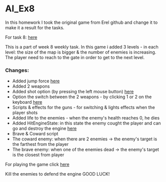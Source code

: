 # AI_Ex8

In this homework I took the original game from Erel github and change it to make it a result for the tasks.

For task 8: [here](https://github.com/LeveI-Up/AI_Ex8/blob/main/%D7%9E%D7%98%D7%9C%D7%94%208.pdf)

This is a part of week 8 weekly task.
In this game i added 3 levels - in each level: the size of the map is bigger & the number of enemies is increasing.
The player need to reach to the gate in order to get to the next level.
### Changes:
  * Added jump force [here](https://github.com/LeveI-Up/AI_Ex8/blob/main/Assets/Scripts/1-player/CharacterKeyboardMover.cs)
  * Added 2 weapons
  * Added shot option (by pressing the left mouse button) [here](https://github.com/LeveI-Up/AI_Ex8/blob/main/Assets/Gun.cs)
  * Option the switch between the 2 weapons - by clicking 1 or 2 on the keyboard [here](https://github.com/LeveI-Up/AI_Ex8/blob/main/Assets/WeaponSwitching.cs)
  * Scripts & effects for the guns - for switching & lights effects when the player shots
  * Added life to the enemies - when the enemy's health reaches 0, he dies
  * Added HitEngineState: in this state the enemy cought the player and can go and destroy the engine [here](https://github.com/LeveI-Up/AI_Ex8/blob/main/Assets/Scripts/2-npc/HitEngineState.cs)
  * Brave & Coward script
  * The coward enemy: when there are 2 enemies -> the enemy's target is the farthest from the player
  * The brave enemy: when one of the enemies dead -> the enemy's target is the closest from player  
 
  For playing the game click [here](https://almogre.itch.io/ai-ex8) 
  
  Kill the enemies to defend the engine GOOD LUCK!

